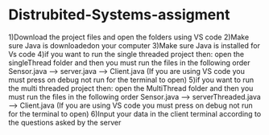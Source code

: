 # Distrubited-Systems-assigment
1)Download the project files and open the folders using VS code
2)Make sure Java is downloadedon your computer 
3)Make sure Java is installed for Vs code
4)if you want to run the single threaded project then: open the singleThread folder and then you must run the files in the following order Sensor.java --> server.java --> Client.java (If you are using VS code you must press on debug not run for the terminal to open)
5)if you want to run the multi threaded project then: open the MultiThread folder and then you must run the files in the following order Sensor.java --> serverThreaded.java --> Client.java (If you are using VS code you must press on debug not run for the terminal to open)
6)Input your data in the client terminal according to the questions asked by the server
